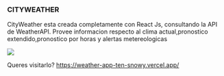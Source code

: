 ### CITYWEATHER


CityWeather esta creada completamente con React Js, consultando la API de WeatherAPI.
Provee informacion respecto al clima actual,pronostico extendido,pronostico por horas y alertas metereologicas

<img src="https://i.imgur.com/Xh2WV1N.png"/>

Queres visitarlo?
https://weather-app-ten-snowy.vercel.app/
